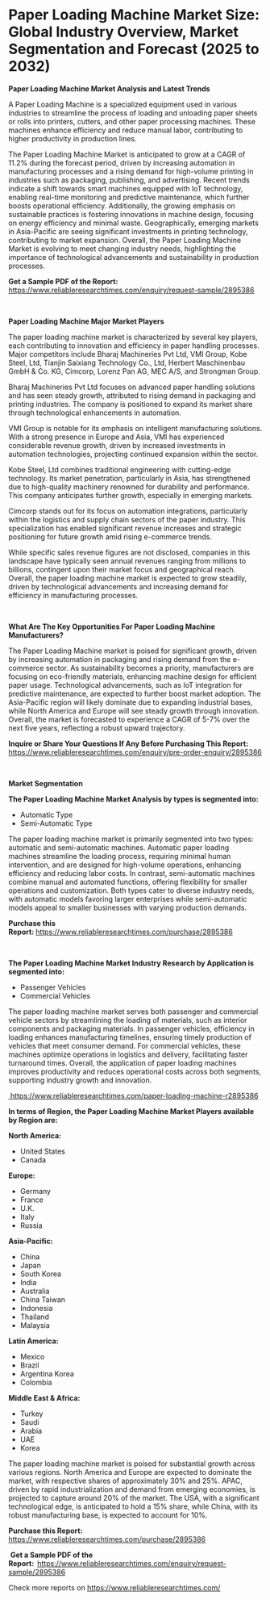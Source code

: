 <p><h1>Paper Loading Machine Market Size: Global Industry Overview, Market Segmentation and Forecast (2025 to 2032)</h1></p><p><strong>Paper Loading Machine Market Analysis and Latest Trends</strong></p>
<p><p>A Paper Loading Machine is a specialized equipment used in various industries to streamline the process of loading and unloading paper sheets or rolls into printers, cutters, and other paper processing machines. These machines enhance efficiency and reduce manual labor, contributing to higher productivity in production lines.</p><p>The Paper Loading Machine Market is anticipated to grow at a CAGR of 11.2% during the forecast period, driven by increasing automation in manufacturing processes and a rising demand for high-volume printing in industries such as packaging, publishing, and advertising. Recent trends indicate a shift towards smart machines equipped with IoT technology, enabling real-time monitoring and predictive maintenance, which further boosts operational efficiency. Additionally, the growing emphasis on sustainable practices is fostering innovations in machine design, focusing on energy efficiency and minimal waste. Geographically, emerging markets in Asia-Pacific are seeing significant investments in printing technology, contributing to market expansion. Overall, the Paper Loading Machine Market is evolving to meet changing industry needs, highlighting the importance of technological advancements and sustainability in production processes.</p></p>
<p><strong>Get a Sample PDF of the Report:&nbsp;</strong> <a href="https://www.reliableresearchtimes.com/enquiry/request-sample/2895386?utm_campaign=2934&utm_medium=2&utm_source=Github&utm_content=ia&utm_term=15032025&utm_id=paper-loading-machine">https://www.reliableresearchtimes.com/enquiry/request-sample/2895386</a></p>
<p>&nbsp;</p>
<p><strong>Paper Loading Machine Major Market Players</strong></p>
<p><p>The paper loading machine market is characterized by several key players, each contributing to innovation and efficiency in paper handling processes. Major competitors include Bharaj Machineries Pvt Ltd, VMI Group, Kobe Steel, Ltd, Tianjin Saixiang Technology Co., Ltd, Herbert Maschinenbau GmbH & Co. KG, Cimcorp, Lorenz Pan AG, MEC A/S, and Strongman Group.</p><p>Bharaj Machineries Pvt Ltd focuses on advanced paper handling solutions and has seen steady growth, attributed to rising demand in packaging and printing industries. The company is positioned to expand its market share through technological enhancements in automation.</p><p>VMI Group is notable for its emphasis on intelligent manufacturing solutions. With a strong presence in Europe and Asia, VMI has experienced considerable revenue growth, driven by increased investments in automation technologies, projecting continued expansion within the sector.</p><p>Kobe Steel, Ltd combines traditional engineering with cutting-edge technology. Its market penetration, particularly in Asia, has strengthened due to high-quality machinery renowned for durability and performance. This company anticipates further growth, especially in emerging markets.</p><p>Cimcorp stands out for its focus on automation integrations, particularly within the logistics and supply chain sectors of the paper industry. This specialization has enabled significant revenue increases and strategic positioning for future growth amid rising e-commerce trends.</p><p>While specific sales revenue figures are not disclosed, companies in this landscape have typically seen annual revenues ranging from millions to billions, contingent upon their market focus and geographical reach. Overall, the paper loading machine market is expected to grow steadily, driven by technological advancements and increasing demand for efficiency in manufacturing processes.</p></p>
<p>&nbsp;</p>
<p><strong>What Are The Key Opportunities For Paper Loading Machine Manufacturers?</strong></p>
<p><p>The Paper Loading Machine market is poised for significant growth, driven by increasing automation in packaging and rising demand from the e-commerce sector. As sustainability becomes a priority, manufacturers are focusing on eco-friendly materials, enhancing machine design for efficient paper usage. Technological advancements, such as IoT integration for predictive maintenance, are expected to further boost market adoption. The Asia-Pacific region will likely dominate due to expanding industrial bases, while North America and Europe will see steady growth through innovation. Overall, the market is forecasted to experience a CAGR of 5-7% over the next five years, reflecting a robust upward trajectory.</p></p>
<p><strong>Inquire or Share Your Questions If Any Before Purchasing This Report:</strong> <a href="https://www.reliableresearchtimes.com/enquiry/pre-order-enquiry/2895386?utm_campaign=2934&utm_medium=2&utm_source=Github&utm_content=ia&utm_term=15032025&utm_id=paper-loading-machine">https://www.reliableresearchtimes.com/enquiry/pre-order-enquiry/2895386</a></p>
<p>&nbsp;</p>
<p><strong>Market Segmentation</strong></p>
<p><strong>The Paper Loading Machine Market Analysis by types is segmented into:</strong></p>
<p><ul><li>Automatic Type</li><li>Semi-Automatic Type</li></ul></p>
<p><p>The paper loading machine market is primarily segmented into two types: automatic and semi-automatic machines. Automatic paper loading machines streamline the loading process, requiring minimal human intervention, and are designed for high-volume operations, enhancing efficiency and reducing labor costs. In contrast, semi-automatic machines combine manual and automated functions, offering flexibility for smaller operations and customization. Both types cater to diverse industry needs, with automatic models favoring larger enterprises while semi-automatic models appeal to smaller businesses with varying production demands.</p></p>
<p><strong>Purchase this Report:&nbsp;</strong><a href="https://www.reliableresearchtimes.com/purchase/2895386?utm_campaign=2934&utm_medium=2&utm_source=Github&utm_content=ia&utm_term=15032025&utm_id=paper-loading-machine">https://www.reliableresearchtimes.com/purchase/2895386</a></p>
<p>&nbsp;</p>
<p><strong>The Paper Loading Machine Market Industry Research by Application is segmented into:</strong></p>
<p><ul><li>Passenger Vehicles</li><li>Commercial Vehicles</li></ul></p>
<p><p>The paper loading machine market serves both passenger and commercial vehicle sectors by streamlining the loading of materials, such as interior components and packaging materials. In passenger vehicles, efficiency in loading enhances manufacturing timelines, ensuring timely production of vehicles that meet consumer demand. For commercial vehicles, these machines optimize operations in logistics and delivery, facilitating faster turnaround times. Overall, the application of paper loading machines improves productivity and reduces operational costs across both segments, supporting industry growth and innovation.</p></p>
<p><a href="https://www.reliableresearchtimes.com/paper-loading-machine-r2895386?utm_campaign=2934&utm_medium=2&utm_source=Github&utm_content=ia&utm_term=15032025&utm_id=paper-loading-machine">&nbsp;https://www.reliableresearchtimes.com/paper-loading-machine-r2895386</a></p>
<p><strong>In terms of Region, the Paper Loading Machine Market Players available by Region are:</strong></p>
<p>
    <p> <strong> North America: </strong>
        <ul>
            <li>United States</li>
            <li>Canada</li>
        </ul>
        </p> 
    <p> <strong> Europe: </strong>
        <ul>
            <li>Germany</li>
            <li>France</li>
            <li>U.K.</li>
            <li>Italy</li>
            <li>Russia</li>
        </ul>
        </p> 
    <p> <strong> Asia-Pacific: </strong>
        <ul>
            <li>China</li>
            <li>Japan</li>
            <li>South Korea</li>
            <li>India</li>
            <li>Australia</li>
            <li>China Taiwan</li>
            <li>Indonesia</li>
            <li>Thailand</li>
            <li>Malaysia</li>
        </ul>
        </p> 
    <p> <strong> Latin America: </strong>
        <ul>
            <li>Mexico</li>
            <li>Brazil</li>
            <li>Argentina Korea</li>
            <li>Colombia</li>
        </ul>
        </p> 
    <p> <strong> Middle East & Africa: </strong>
        <ul>
            <li>Turkey</li>
            <li>Saudi</li>
            <li>Arabia</li>
            <li>UAE</li>
            <li>Korea</li>
        </ul>
    </p>
    </p>
<p><p>The paper loading machine market is poised for substantial growth across various regions. North America and Europe are expected to dominate the market, with respective shares of approximately 30% and 25%. APAC, driven by rapid industrialization and demand from emerging economies, is projected to capture around 20% of the market. The USA, with a significant technological edge, is anticipated to hold a 15% share, while China, with its robust manufacturing base, is expected to account for 10%.</p></p>
<p><strong>Purchase this Report: </strong><a href="https://www.reliableresearchtimes.com/purchase/2895386?utm_campaign=2934&utm_medium=2&utm_source=Github&utm_content=ia&utm_term=15032025&utm_id=paper-loading-machine">https://www.reliableresearchtimes.com/purchase/2895386</a></p>
<p>&nbsp;<strong>Get a Sample PDF of the Report:&nbsp;&nbsp;</strong><a href="https://www.reliableresearchtimes.com/enquiry/request-sample/2895386?utm_campaign=2934&utm_medium=2&utm_source=Github&utm_content=ia&utm_term=15032025&utm_id=paper-loading-machine">https://www.reliableresearchtimes.com/enquiry/request-sample/2895386</a></p>
<p><strong></strong></p>
<p>Check more reports on <a href="https://www.reliableresearchtimes.com/?utm_campaign=2934&utm_medium=2&utm_source=Github&utm_content=ia&utm_term=15032025&utm_id=paper-loading-machine">https://www.reliableresearchtimes.com/</a></p>